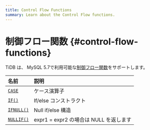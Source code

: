 ```yaml
---
title: Control Flow Functions
summary: Learn about the Control Flow functions.
---
```


# 制御フロー関数 {#control-flow-functions}

TiDB は、 MySQL 5.7で利用可能な[<a href="https://dev.mysql.com/doc/refman/5.7/en/flow-control-functions.html">制御フロー関数</a>](https://dev.mysql.com/doc/refman/5.7/en/flow-control-functions.html)をサポートします。

| 名前                                                                                                                                                                                                  | 説明                            |
| :-------------------------------------------------------------------------------------------------------------------------------------------------------------------------------------------------- | :---------------------------- |
| [<a href="https://dev.mysql.com/doc/refman/5.7/en/flow-control-functions.html#operator_case">`CASE`</a>](https://dev.mysql.com/doc/refman/5.7/en/flow-control-functions.html#operator_case)         | ケース演算子                        |
| [<a href="https://dev.mysql.com/doc/refman/5.7/en/flow-control-functions.html#function_if">`IF()`</a>](https://dev.mysql.com/doc/refman/5.7/en/flow-control-functions.html#function_if)             | If/else コンストラクト               |
| [<a href="https://dev.mysql.com/doc/refman/5.7/en/flow-control-functions.html#function_ifnull">`IFNULL()`</a>](https://dev.mysql.com/doc/refman/5.7/en/flow-control-functions.html#function_ifnull) | Null if/else 構造               |
| [<a href="https://dev.mysql.com/doc/refman/5.7/en/flow-control-functions.html#function_nullif">`NULLIF()`</a>](https://dev.mysql.com/doc/refman/5.7/en/flow-control-functions.html#function_nullif) | expr1 = expr2 の場合は NULL を返します |
